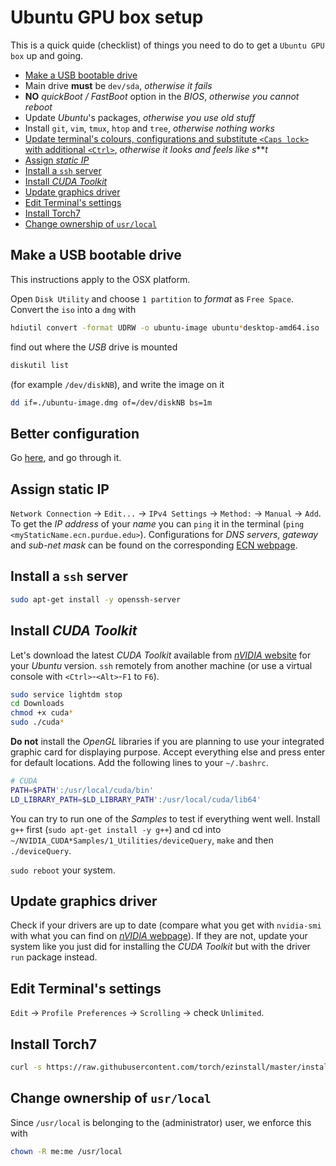# Ubuntu GPU box setup

This is a quick quide (checklist) of things you need to do to get a `Ubuntu GPU box` up and going.

 - [Make a USB bootable drive](#make-a-usb-bootable-drive)
 - Main drive **must** be `dev/sda`, *otherwise it fails*
 - **NO** *quickBoot / FastBoot* option in the *BIOS*, *otherwise you cannot reboot*
 - Update *Ubuntu*'s packages, *otherwise you use old stuff*
 - Install `git`, `vim`, `tmux`, `htop` and `tree`, *otherwise nothing works*
 - [Update terminal's colours, configurations and substitute `<Caps lock>` with additional `<Ctrl>`](#better-configuration), *otherwise it looks and feels like s*\*\**t*
 - [Assign *static IP*](#assign-static-ip)
 - [Install a `ssh` server](#install-a-ssh-server)
 - [Install *CUDA Toolkit*](#install-cuda-toolkit)
 - [Update graphics driver](#update-graphics-driver)
 - [Edit Terminal's settings](#edit-terminals-settings)
 - [Install Torch7](#install-torch7)
 - [Change ownership of `usr/local`](#change-ownership-of-usrlocal)

## Make a USB bootable drive

This instructions apply to the OSX platform.

Open `Disk Utility` and choose `1 partition` to *format* as `Free Space`.
Convert the `iso` into a `dmg` with

```bash
hdiutil convert -format UDRW -o ubuntu-image ubuntu*desktop-amd64.iso
```

find out where the *USB* drive is mounted

```bash
diskutil list
```

(for example `/dev/diskNB`), and write the image on it

```bash
dd if=./ubuntu-image.dmg of=/dev/diskNB bs=1m
```

## Better configuration

Go [here](https://github.com/Atcold/Unix-dot-files), and go through it.

## Assign **static IP**

`Network Connection` -> `Edit...` -> `IPv4 Settings` -> `Method:` -> `Manual` -> `Add`.
To get the *IP address* of your *name* you can `ping` it in the terminal (`ping <myStaticName.ecn.purdue.edu>`).
Configurations for *DNS servers*, *gateway* and *sub-net mask* can be found on the corresponding [ECN webpage](https://engineering.purdue.edu/ECN/Support/KB/Docs/IPSettings).

## Install a `ssh` server

```bash
sudo apt-get install -y openssh-server
```

## Install *CUDA Toolkit*

Let's download the latest *CUDA Toolkit* available from [*nVIDIA* website](https://developer.nvidia.com/cuda-downloads) for your *Ubuntu* version. `ssh` remotely from another machine (or use a virtual console with `<Ctrl>`-`<Alt>`-`F1` to `F6`).

```bash
sudo service lightdm stop
cd Downloads
chmod +x cuda*
sudo ./cuda*
```

**Do not** install the *OpenGL* libraries if you are planning to use your integrated graphic card for displaying purpose.
Accept everything else and press enter for default locations.
Add the following lines to your `~/.bashrc`.

```bash
# CUDA
PATH=$PATH':/usr/local/cuda/bin'
LD_LIBRARY_PATH=$LD_LIBRARY_PATH':/usr/local/cuda/lib64'
```

You can try to run one of the *Samples* to test if everything went well. Install `g++` first (`sudo apt-get install -y g++`) and cd into `~/NVIDIA_CUDA*Samples/1_Utilities/deviceQuery`, `make` and then `./deviceQuery`.

`sudo reboot` your system.

## Update graphics driver

Check if your drivers are up to date (compare what you get with `nvidia-smi` with what you can find on [*nVIDIA* webpage](http://www.nvidia.com/Download/index.aspx)).
If they are not, update your system like you just did for installing the *CUDA Toolkit* but with the driver `run` package instead.

## Edit Terminal's settings

`Edit` -> `Profile Preferences` -> `Scrolling` -> check `Unlimited`.
## Install Torch7

```bash
curl -s https://raw.githubusercontent.com/torch/ezinstall/master/install-all | bash
```

## Change ownership of `usr/local`

Since `/usr/local` is belonging to the (administrator) user, we enforce this with

```bash
chown -R me:me /usr/local
```
